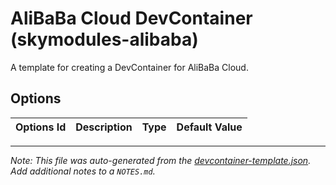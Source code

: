 
# AliBaBa Cloud DevContainer (skymodules-alibaba)

A template for creating a DevContainer for AliBaBa Cloud.

## Options

| Options Id | Description | Type | Default Value |
|-----|-----|-----|-----|




---

_Note: This file was auto-generated from the [devcontainer-template.json](https://github.com/skymodules/devcontainers/blob/main/src/alibaba/devcontainer-template.json).  Add additional notes to a `NOTES.md`._
